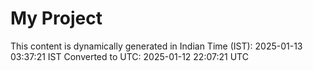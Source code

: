 # My Project

This content is dynamically generated in Indian Time (IST): 2025-01-13 03:37:21 IST
Converted to UTC: 2025-01-12 22:07:21 UTC

